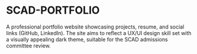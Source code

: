 # SCAD-PORTFOLIO
A professional portfolio website showcasing projects, resume, and social links (GitHub, LinkedIn). The site aims to reflect a UX/UI design skill set with a visually appealing dark theme, suitable for the SCAD admissions committee review.
